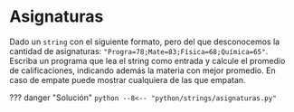 # Asignaturas

Dado un `string` con el siguiente formato, pero del que desconocemos la cantidad de asignaturas: `"Progra=78;Mate=83;Física=68;Química=65"`. Escriba un programa que lea el string como entrada y calcule el promedio de calificaciones, indicando además la materia con mejor promedio. En caso de empate puede mostrar cualquiera de las que empatan.

??? danger "Solución"
    ```python
    --8<-- "python/strings/asignaturas.py"
    ```